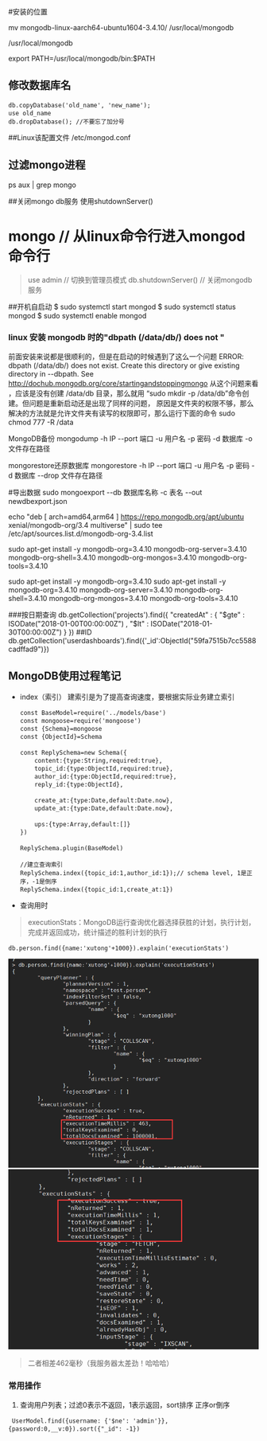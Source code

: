 #安装的位置

mv mongodb-linux-aarch64-ubuntu1604-3.4.10/ /usr/local/mongodb

/usr/local/mongodb

export PATH=/usr/local/mongodb/bin:$PATH

## 修改数据库名
		
	db.copyDatabase('old_name', 'new_name'); 
	use old_name 
	db.dropDatabase(); //不要忘了加分号
	
##Linux该配置文件
/etc/mongod.conf

## 过滤mongo进程
ps aux | grep mongo

##关闭mongo db服务
使用shutdownServer()
# mongo // 从linux命令行进入mongod命令行
> use admin // 切换到管理员模式
> db.shutdownServer() // 关闭mongodb服务


##开机自启动
$ sudo systemctl start mongod
$ sudo systemctl status mongod
$ sudo systemctl enable mongod

### linux 安装 mongodb 时的"dbpath (/data/db/) does not "
前面安装来说都是很顺利的，但是在启动的时候遇到了这么一个问题
ERROR: dbpath (/data/db/) does not exist.
Create this directory or give existing directory in --dbpath. See http://dochub.mongodb.org/core/startingandstoppingmongo
从这个问题来看 ，应该是没有创建 /data/db 目录，那么就用 “sudo mkdir -p /data/db”命令创建。但问题是重新启动还是出现了同样的问题，
原因是文件夹的权限不够，那么解决的方法就是允许文件夹有读写的权限即可，那么运行下面的命令
sudo chmod 777 -R /data


MongoDB备份
mongodump -h IP --port 端口 -u 用户名 -p 密码 -d 数据库 -o 文件存在路径 

mongorestore还原数据库
mongorestore -h IP --port 端口 -u 用户名 -p 密码 -d 数据库 --drop 文件存在路径

#导出数据
sudo mongoexport --db 数据库名称 -c 表名 --out newdbexport.json






echo "deb [ arch=amd64,arm64 ] https://repo.mongodb.org/apt/ubuntu xenial/mongodb-org/3.4 multiverse" | sudo tee /etc/apt/sources.list.d/mongodb-org-3.4.list

sudo apt-get install -y mongodb-org=3.4.10 mongodb-org-server=3.4.10 mongodb-org-shell=3.4.10 mongodb-org-mongos=3.4.10 mongodb-org-tools=3.4.10

sudo apt-get install -y mongodb-org=3.4.10
sudo apt-get install -y mongodb-org=3.4.10 mongodb-org-server=3.4.10 mongodb-org-shell=3.4.10 mongodb-org-mongos=3.4.10 mongodb-org-tools=3.4.10




###按日期查询
db.getCollection('projects').find({ "createdAt" : { "$gte" : ISODate("2018-01-00T00:00:00Z")  , "$lt" : ISODate("2018-01-30T00:00:00Z") } })
##ID
db.getCollection('userdashboards').find({'_id':ObjectId("59fa7515b7cc5588cadffad9")})

## MongoDB使用过程笔记
+ index（索引）
	建索引是为了提高查询速度，要根据实际业务建立索引
	```
	const BaseModel=require('../models/base')
	const mongoose=require('mongoose')
	const {Schema}=mongoose
	const {ObjectId}=Schema

	const ReplySchema=new Schema({
		content:{type:String,required:true},
		topic_id:{type:ObjectId,required:true},
		author_id:{type:ObjectId,required:true},
		reply_id:{type:ObjectId},

		create_at:{type:Date,default:Date.now},
		update_at:{type:Date,default:Date.now},

		ups:{type:Array,default:[]}
	})

	ReplySchema.plugin(BaseModel)

	//建立查询索引
	ReplySchema.index({topic_id:1,author_id:1});// schema level, 1是正序，-1是倒序
	ReplySchema.index({topic_id:1,create_at:1})
	```
+ 查询用时
> executionStats：MongoDB运行查询优化器选择获胜的计划，执行计划，完成并返回成功，统计描述的胜利计划的执行

```
db.person.find({name:'xutong'+1000}).explain('executionStats')

```

![建立索引前](./img/MongoDB_indexBeFore.jpg)
![建立索引后](./img/MongoDB_indexAfter.jpg)

> 二者相差462毫秒（我服务器太差劲！哈哈哈）


### 常用操作
1. 查询用户列表；过滤0表示不返回，1表示返回，sort排序 正序or倒序
```
 UserModel.find({username: {'$ne': 'admin'}},{password:0,__v:0}).sort({"_id": -1})
```